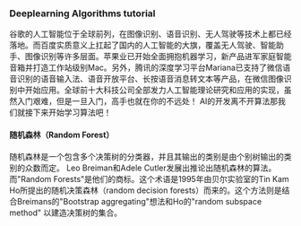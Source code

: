 ### Deeplearning Algorithms tutorial
谷歌的人工智能位于全球前列，在图像识别、语音识别、无人驾驶等技术上都已经落地。而百度实质意义上扛起了国内的人工智能的大旗，覆盖无人驾驶、智能助手、图像识别等许多层面。苹果业已开始全面拥抱机器学习，新产品进军家庭智能音箱并打造工作站级别Mac。另外，腾讯的深度学习平台Mariana已支持了微信语音识别的语音输入法、语音开放平台、长按语音消息转文本等产品，在微信图像识别中开始应用。全球前十大科技公司全部发力人工智能理论研究和应用的实现，虽然入门艰难，但是一旦入门，高手也就在你的不远处！
AI的开发离不开算法那我们就接下来开始学习算法吧！

#### 随机森林（Random Forest）

随机森林是一个包含多个决策树的分类器，并且其输出的类别是由个别树输出的类别的众数而定。 Leo Breiman和Adele Cutler发展出推论出随机森林的算法。而"Random Forests"是他们的商标。这个术语是1995年由贝尔实验室的Tin Kam Ho所提出的随机决策森林（random decision forests）而来的。这个方法则是结合Breimans的"Bootstrap aggregating"想法和Ho的"random subspace method" 以建造决策树的集合。
